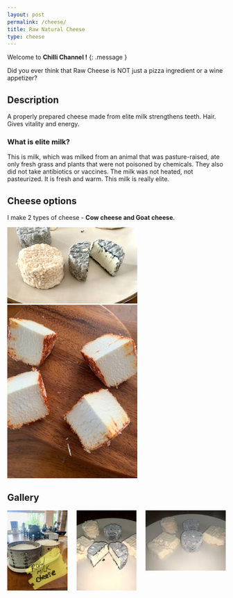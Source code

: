 ```yaml
---
layout: post
permalink: /cheese/
title: Raw Natural Cheese
type: cheese
---
```



Welcome to **Chilli Channel !** 
{: .message }

Did you ever think that Raw Cheese is NOT just a pizza ingredient or a wine appetizer?


## Description 

A properly prepared cheese made from elite milk strengthens teeth. Hair. Gives vitality and energy.

### What is elite milk?

 This is milk, which was milked from an animal that was pasture-raised, ate only fresh grass and plants that were not poisoned by chemicals. They also did not take antibiotics or vaccines. The milk was not heated, not pasteurized. It is fresh and warm. This milk is really elite.

## Cheese options

I make 2 types of cheese - **Cow cheese and Goat cheese**. 

<img src="/img/cheese1.jpg" alt="" width="300"/>
<img src="/img/cheese3.jpg" alt="" width="300"/>


## Gallery

<div class="section">
<div class="columns">
    <div class="column">
<img src="/gallery/1.jpg" alt="">
    </div>
    <div class="column">
        <img src="/gallery/2.jpg" alt="">
        </div>
    <div class="column">
        <img src="/gallery/3.jpg" alt="">
        </div>
    </div>
</div>

